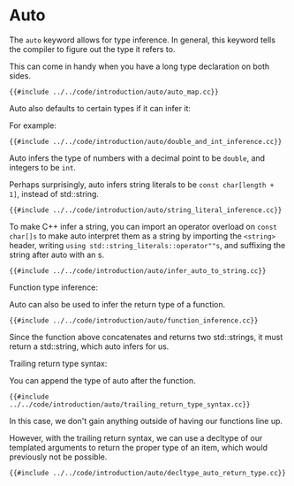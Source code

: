 # Auto

The `auto` keyword allows for type inference. In general, this keyword tells the compiler to figure out the type it refers to.

This can come in handy when you have a long type declaration on both sides.

```cpp,editable
{{#include ../../code/introduction/auto/auto_map.cc}}
```

Auto also defaults to certain types if it can infer it:

For example:

```cpp,editable
{{#include ../../code/introduction/auto/double_and_int_inference.cc}}
```

Auto infers the type of numbers with a decimal point to be `double`, and integers to be `int`.

Perhaps surprisingly, auto infers string literals to be `const char[length + 1]`, instead of std::string.

```cpp,editable
{{#include ../../code/introduction/auto/string_literal_inference.cc}}
```

To make C++ infer a string, you can import an operator overload on `const char[]s` to make auto interpret them as a string by importing the `<string>` header, writing `using std::string_literals::operator""s`, and suffixing the string after auto with an s.

```cpp,editable
{{#include ../../code/introduction/auto/infer_auto_to_string.cc}}
```

Function type inference:

Auto can also be used to infer the return type of a function.

```cpp,editable
{{#include ../../code/introduction/auto/function_inference.cc}}
```

Since the function above concatenates and returns two std::strings, it must return a std::string, which auto infers for us.

Trailing return type syntax:

You can append the type of auto after the function.

```cpp,editable
{{#include ../../code/introduction/auto/trailing_return_type_syntax.cc}}
```

In this case, we don't gain anything outside of having our functions line up.

However, with the trailing return syntax, we can use a decltype of our templated arguments to return the proper type of an item, which would previously not be possible.

```cpp,editable
{{#include ../../code/introduction/auto/decltype_auto_return_type.cc}}
```
